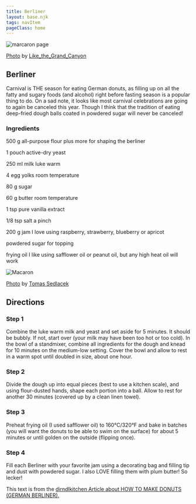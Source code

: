 ```yaml
---
title: Berliner
layout: base.njk
tags: navItem
pageClass: home
---
```

<main>
  <body>
  <section class="recipeherobanner">
  <div class="recipeimg">
    <img src="/images/Berliner1.jpg" alt="marcaron page">
    <p class="credit"><a href="https://www.flickr.com/photos/like_the_grand_canyon/51788342616/in/photolist-2mUmMYU-aAFNXd-aAGm6a-aAFJcD-2k663MR-aAJPcY-V4Vat7-aAFJER-aAGCSQ-aAFTph-aAGxBy-aAE7Mx-aAHcVU-aAFE6F-2kwwoS5-dntwSe-2j5rYfR-NZEco2-TXsLp5-VsosVk-CJBb6n-aAEymD-aAFuDT-2k64oo1-aAHxqu-aAFWsf-aAGAYK-aAFphP-aAG6C7-6DyFcR-aADTGT-aAFY1x-aAEbDc-aAGygc-aAJHFU-aAEryT-aAEcWp-aAFAxc-VfJgNH-aAGu4H-CPAPHd-aAGcH2-aAEek8-aAG6KH-aAFWLr-aAJ84m-aAJ4Pb-aAGHTh-aAG5JS-aAFZfy">Photo</a> by <a href="https://www.flickr.com/photos/like_the_grand_canyon/">Like_the_Grand_Canyon</a></p>
    </div>
    <div class="recipeheretext">
    <h1> Berliner</h1>
    <p>Carnival is THE season for eating German donuts, as filling up on all the fatty and sugary foods (and alcohol) right before fasting season is a popular thing to do. On a sad note, it looks like most carnival celebrations are going to again be canceled this year. Though I think that the tradition of eating deep-fried dough balls coated in powdered sugar will never be canceled!</p>
    </div>
  </section>
<!-- steps-->
<section class="step">
    <div class="stepdescription">
      <h3>Ingredients</h3>
      <p>500 g all-purpose flour plus more for shaping the berliner </p>
      <p>1 pouch active-dry yeast</p>
     <p> 250 ml milk luke warm</p>
     <p>4 egg yolks room temperature</p>
     <p>80 g sugar</p>
     <p>60 g butter room temperature</p>
     <p>1 tsp pure vanilla extract</p>
    <p>1/8 tsp salt a pinch</p>
    <p>200 g jam I love using raspberry, strawberry, blueberry or apricot</p> 
    <p>powdered sugar for topping</p>
     <p>frying oil I like using safflower oil or peanut oil, but any high heat oil will work</p>
    </div>
    <div class="recipeimg">
      <img src="/images/Berliner2.jpg" alt="Macaron">
             <p class="credit"><a href="https://www.flickr.com/photos/tomassedlacek/2092029604/in/photolist-4bScvW-dBoEss-7uyF7X-7AFvH7-4qjw4E-2n74Z7D-zEHbMu-22pMVwe-2jBAu5s-XEzB73-e45mGa-2iYE69w-dYrNcG-4vCCnK-2iCGKjc-nPxsHA-bazqfe-2gnQ5CJ-goiSqB-kv1sJQ-7ukysF-jsGzSc-tkGU16-jrZL1a-Wq2WpV-dV2Z7W-A7b3c8-8RPf8r-7N6tBk-5KZu5S-2jBAu2g-JDig5-2jBx26R-aRi11F-b4QrD4-2iYFDap-2iYBkHz-2iYBkce-dTEcdV-MtAL1-6hA5nJ-7sc2Km-2kubhwR-6hA5R7-cccbYW-2k3oZq2-js1dBh-5V6NNT-9m6B9Q-bzqC3y">Photo</a> by <a href="https://www.flickr.com/photos/tomassedlacek/">Tomas Sedlacek</a></p>
    </div>
    
  </section>
   <section class="directions">
      <h1>Directions</h1>
      <div class="steplayout">
      <h3 class="w30">Step 1</h3>
      <p class="w50">Combine the luke warm milk and yeast and set aside for 5 minutes. It should be bubbly. If not, start over (your milk may have been too hot or too cold). In the bowl of a standmixer, combine all ingredients for the dough and knead for 10 minutes on the medium-low setting. Cover the bowl and allow to rest in a warm spot until doubled in size, about one hour.</p>
      </div>
      <div class="steplayout">
       <h3 class="w30" >Step 2</h3>
       <p class="w50">Divide the dough up into equal pieces (best to use a kitchen scale), and using flour-dusted hands, shape each portion into a ball. Allow to rest for another 30 minutes (covered up by a clean linen towel).</p>
      </div>
      <div class="steplayout">
       <h3 class="w30">Step 3</h3>
       <p class="w50">Preheat frying oil (I used safflower oil) to 160°C/320°F and bake in batches (you will want the donuts to be able to swim on the surface) for about 5 minutes or until golden on the outside (flipping once).</p>
      </div>
      <div class="steplayout">
         <h3 class="w30">Step 4</h3>
         <p class="w50">Fill each Berliner with your favorite jam using a decorating bag and filling tip and dust with powdered sugar. I also LOVE filling them with plum butter! So lecker!</p>
        </div>
      <div class="article-credit">This text is from the <a href="https://dirndlkitchen.com/berliner-the-classic-german-donut/">dirndlkitchen Article about HOW TO MAKE DONUTS (GERMAN BERLINER).</a></div>
      </section>
      
  
  </body>
</main>